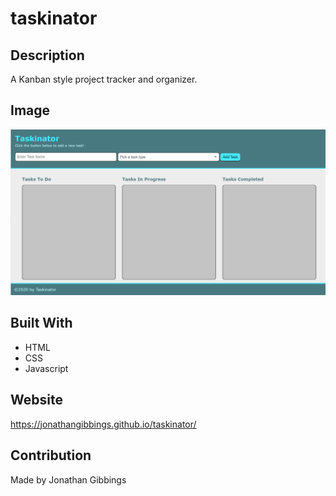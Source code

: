 # taskinator

## Description

A Kanban style project tracker and organizer.

## Image

![Mock Up](./Assets/images/taskinator-page.png)

## Built With

- HTML
- CSS
- Javascript

## Website

https://jonathangibbings.github.io/taskinator/

## Contribution

Made by Jonathan Gibbings
